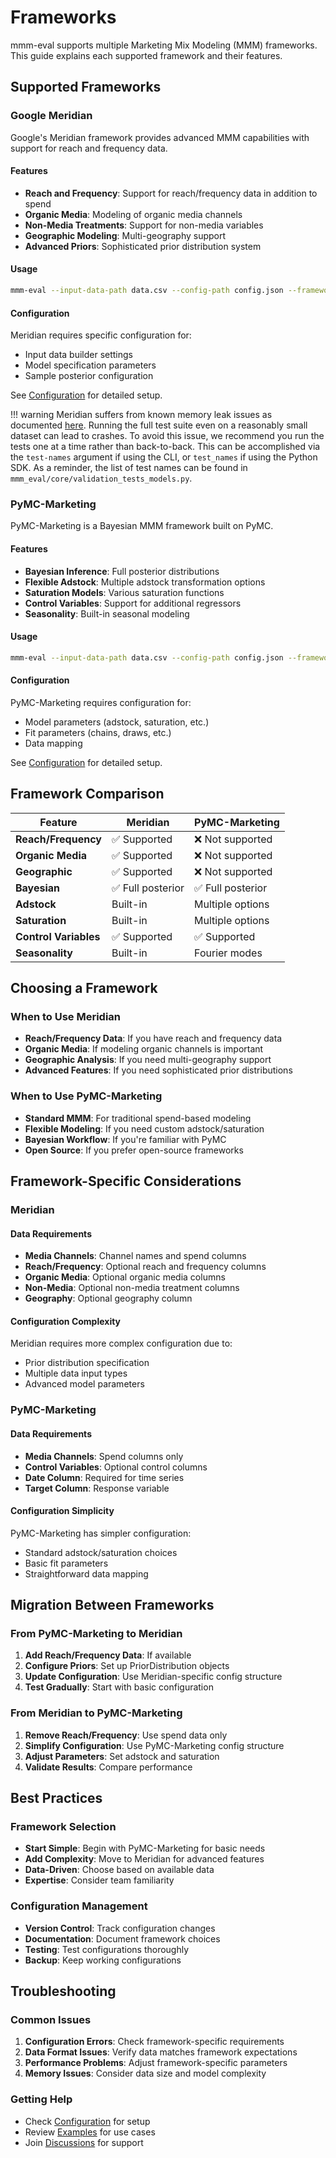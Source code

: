 # Frameworks

mmm-eval supports multiple Marketing Mix Modeling (MMM) frameworks. This guide explains each supported framework and their features.

## Supported Frameworks

### Google Meridian

Google's Meridian framework provides advanced MMM capabilities with support for reach and frequency data.

#### Features

- **Reach and Frequency**: Support for reach/frequency data in addition to spend
- **Organic Media**: Modeling of organic media channels
- **Non-Media Treatments**: Support for non-media variables
- **Geographic Modeling**: Multi-geography support
- **Advanced Priors**: Sophisticated prior distribution system

#### Usage

```bash
mmm-eval --input-data-path data.csv --config-path config.json --framework meridian --output-path results/
```

#### Configuration

Meridian requires specific configuration for:

- Input data builder settings
- Model specification parameters
- Sample posterior configuration

See [Configuration](../getting-started/configuration.md) for detailed setup.

!!! warning
    Meridian suffers from known memory leak issues as documented [here](https://github.com/google/meridian/issues/534).
    Running the full test suite even on a reasonably small dataset can lead to crashes. To avoid this issue,
    we recommend you run the tests one at a time rather than back-to-back. This can be accomplished via the
    `test-names` argument if using the CLI, or `test_names` if using the Python SDK. As a reminder, the list of
    test names can be found in `mmm_eval/core/validation_tests_models.py`.

### PyMC-Marketing

PyMC-Marketing is a Bayesian MMM framework built on PyMC.

#### Features

- **Bayesian Inference**: Full posterior distributions
- **Flexible Adstock**: Multiple adstock transformation options
- **Saturation Models**: Various saturation functions
- **Control Variables**: Support for additional regressors
- **Seasonality**: Built-in seasonal modeling

#### Usage

```bash
mmm-eval --input-data-path data.csv --config-path config.json --framework pymc-marketing --output-path results/
```

#### Configuration

PyMC-Marketing requires configuration for:
- Model parameters (adstock, saturation, etc.)
- Fit parameters (chains, draws, etc.)
- Data mapping

See [Configuration](../getting-started/configuration.md) for detailed setup.

## Framework Comparison

| Feature | Meridian | PyMC-Marketing |
|---------|----------|----------------|
| **Reach/Frequency** | ✅ Supported | ❌ Not supported |
| **Organic Media** | ✅ Supported | ❌ Not supported |
| **Geographic** | ✅ Supported | ❌ Not supported |
| **Bayesian** | ✅ Full posterior | ✅ Full posterior |
| **Adstock** | Built-in | Multiple options |
| **Saturation** | Built-in | Multiple options |
| **Control Variables** | ✅ Supported | ✅ Supported |
| **Seasonality** | Built-in | Fourier modes |

## Choosing a Framework

### When to Use Meridian

- **Reach/Frequency Data**: If you have reach and frequency data
- **Organic Media**: If modeling organic channels is important
- **Geographic Analysis**: If you need multi-geography support
- **Advanced Features**: If you need sophisticated prior distributions

### When to Use PyMC-Marketing

- **Standard MMM**: For traditional spend-based modeling
- **Flexible Modeling**: If you need custom adstock/saturation
- **Bayesian Workflow**: If you're familiar with PyMC
- **Open Source**: If you prefer open-source frameworks

## Framework-Specific Considerations

### Meridian

#### Data Requirements

- **Media Channels**: Channel names and spend columns
- **Reach/Frequency**: Optional reach and frequency columns
- **Organic Media**: Optional organic media columns
- **Non-Media**: Optional non-media treatment columns
- **Geography**: Optional geography column

#### Configuration Complexity

Meridian requires more complex configuration due to:
- Prior distribution specification
- Multiple data input types
- Advanced model parameters

### PyMC-Marketing

#### Data Requirements

- **Media Channels**: Spend columns only
- **Control Variables**: Optional control columns
- **Date Column**: Required for time series
- **Target Column**: Response variable

#### Configuration Simplicity

PyMC-Marketing has simpler configuration:
- Standard adstock/saturation choices
- Basic fit parameters
- Straightforward data mapping

## Migration Between Frameworks

### From PyMC-Marketing to Meridian

1. **Add Reach/Frequency Data**: If available
2. **Configure Priors**: Set up PriorDistribution objects
3. **Update Configuration**: Use Meridian-specific config structure
4. **Test Gradually**: Start with basic configuration

### From Meridian to PyMC-Marketing

1. **Remove Reach/Frequency**: Use spend data only
2. **Simplify Configuration**: Use PyMC-Marketing config structure
3. **Adjust Parameters**: Set adstock and saturation
4. **Validate Results**: Compare performance

## Best Practices

### Framework Selection

- **Start Simple**: Begin with PyMC-Marketing for basic needs
- **Add Complexity**: Move to Meridian for advanced features
- **Data-Driven**: Choose based on available data
- **Expertise**: Consider team familiarity

### Configuration Management

- **Version Control**: Track configuration changes
- **Documentation**: Document framework choices
- **Testing**: Test configurations thoroughly
- **Backup**: Keep working configurations

## Troubleshooting

### Common Issues

1. **Configuration Errors**: Check framework-specific requirements
2. **Data Format Issues**: Verify data matches framework expectations
3. **Performance Problems**: Adjust framework-specific parameters
4. **Memory Issues**: Consider data size and model complexity

### Getting Help

- Check [Configuration](../getting-started/configuration.md) for setup
- Review [Examples](../examples/basic-usage.md) for use cases
- Join [Discussions](https://github.com/mutinex/mmm-eval/discussions) for support 